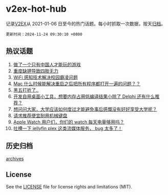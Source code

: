 # v2ex-hot-hub

 记录[V2EX](https://www.v2ex.com/)从 2021-01-06 日至今的热门话题。每小时抓取一次数据，按天[归档](archives)。

`更新时间：2024-11-24 09:30:10 +0800`

## 热议话题

1. [做了一个只有中国人才能玩的游戏](https://www.v2ex.com/t/1091956)
1. [重度缺钾导致四肢无力](https://www.v2ex.com/t/1091963)
1. [WiFi 感知技术解决校园霸凌问题](https://www.v2ex.com/t/1092014)
1. [Mac 什么时候能解决重启之后把所有程序都打开一遍的问题？？](https://www.v2ex.com/t/1091992)
1. [黑五打折了..](https://www.v2ex.com/t/1091966)
1. [开发自用桌面小工具，想要内存占用低编译结果小除了 Delphi 还有什么推荐？](https://www.v2ex.com/t/1092097)
1. [想问问大家，大学应该如何度过才能避免事后感慨没有好好享受大学呢？](https://www.v2ex.com/t/1092056)
1. [请求推荐便宜耐用机械键盘](https://www.v2ex.com/t/1092035)
1. [Apple Watch 用户们，你们的 watch 每天电量够用吗？](https://www.v2ex.com/t/1091982)
1. [吐槽一下 jellyfin plex 这类流媒体服务， bug 太多了！](https://www.v2ex.com/t/1092019)

## 历史归档

[archives](archives)

## License

See the [LICENSE](LICENSE) file for license rights and limitations (MIT).
